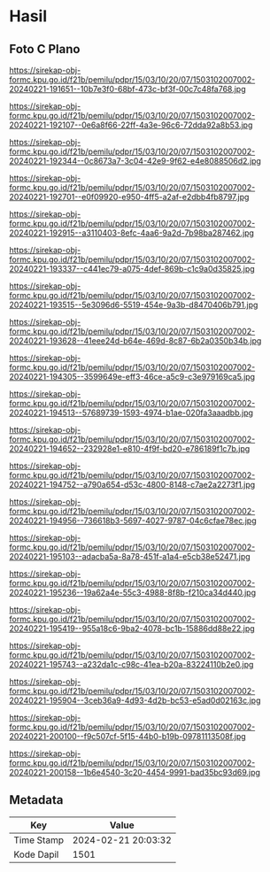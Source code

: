 # Hasil

## Foto C Plano

https://sirekap-obj-formc.kpu.go.id/f21b/pemilu/pdpr/15/03/10/20/07/1503102007002-20240221-191651--10b7e3f0-68bf-473c-bf3f-00c7c48fa768.jpg

https://sirekap-obj-formc.kpu.go.id/f21b/pemilu/pdpr/15/03/10/20/07/1503102007002-20240221-192107--0e6a8f66-22ff-4a3e-96c6-72dda92a8b53.jpg

https://sirekap-obj-formc.kpu.go.id/f21b/pemilu/pdpr/15/03/10/20/07/1503102007002-20240221-192344--0c8673a7-3c04-42e9-9f62-e4e8088506d2.jpg

https://sirekap-obj-formc.kpu.go.id/f21b/pemilu/pdpr/15/03/10/20/07/1503102007002-20240221-192701--e0f09920-e950-4ff5-a2af-e2dbb4fb8797.jpg

https://sirekap-obj-formc.kpu.go.id/f21b/pemilu/pdpr/15/03/10/20/07/1503102007002-20240221-192915--a3110403-8efc-4aa6-9a2d-7b98ba287462.jpg

https://sirekap-obj-formc.kpu.go.id/f21b/pemilu/pdpr/15/03/10/20/07/1503102007002-20240221-193337--c441ec79-a075-4def-869b-c1c9a0d35825.jpg

https://sirekap-obj-formc.kpu.go.id/f21b/pemilu/pdpr/15/03/10/20/07/1503102007002-20240221-193515--5e3096d6-5519-454e-9a3b-d8470406b791.jpg

https://sirekap-obj-formc.kpu.go.id/f21b/pemilu/pdpr/15/03/10/20/07/1503102007002-20240221-193628--41eee24d-b64e-469d-8c87-6b2a0350b34b.jpg

https://sirekap-obj-formc.kpu.go.id/f21b/pemilu/pdpr/15/03/10/20/07/1503102007002-20240221-194305--3599649e-eff3-46ce-a5c9-c3e979169ca5.jpg

https://sirekap-obj-formc.kpu.go.id/f21b/pemilu/pdpr/15/03/10/20/07/1503102007002-20240221-194513--57689739-1593-4974-b1ae-020fa3aaadbb.jpg

https://sirekap-obj-formc.kpu.go.id/f21b/pemilu/pdpr/15/03/10/20/07/1503102007002-20240221-194652--232928e1-e810-4f9f-bd20-e786189f1c7b.jpg

https://sirekap-obj-formc.kpu.go.id/f21b/pemilu/pdpr/15/03/10/20/07/1503102007002-20240221-194752--a790a654-d53c-4800-8148-c7ae2a2273f1.jpg

https://sirekap-obj-formc.kpu.go.id/f21b/pemilu/pdpr/15/03/10/20/07/1503102007002-20240221-194956--736618b3-5697-4027-9787-04c6cfae78ec.jpg

https://sirekap-obj-formc.kpu.go.id/f21b/pemilu/pdpr/15/03/10/20/07/1503102007002-20240221-195103--adacba5a-8a78-451f-a1a4-e5cb38e52471.jpg

https://sirekap-obj-formc.kpu.go.id/f21b/pemilu/pdpr/15/03/10/20/07/1503102007002-20240221-195236--19a62a4e-55c3-4988-8f8b-f210ca34d440.jpg

https://sirekap-obj-formc.kpu.go.id/f21b/pemilu/pdpr/15/03/10/20/07/1503102007002-20240221-195419--955a18c6-9ba2-4078-bc1b-15886dd88e22.jpg

https://sirekap-obj-formc.kpu.go.id/f21b/pemilu/pdpr/15/03/10/20/07/1503102007002-20240221-195743--a232da1c-c98c-41ea-b20a-83224110b2e0.jpg

https://sirekap-obj-formc.kpu.go.id/f21b/pemilu/pdpr/15/03/10/20/07/1503102007002-20240221-195904--3ceb36a9-4d93-4d2b-bc53-e5ad0d02163c.jpg

https://sirekap-obj-formc.kpu.go.id/f21b/pemilu/pdpr/15/03/10/20/07/1503102007002-20240221-200100--f9c507cf-5f15-44b0-b19b-09781113508f.jpg

https://sirekap-obj-formc.kpu.go.id/f21b/pemilu/pdpr/15/03/10/20/07/1503102007002-20240221-200158--1b6e4540-3c20-4454-9991-bad35bc93d69.jpg


## Metadata

| Key        | Value               |
| ---------- | ------------------- |
| Time Stamp | 2024-02-21 20:03:32 |
| Kode Dapil | 1501                |



